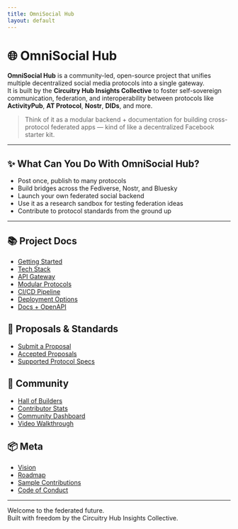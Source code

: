 ```yaml
---
title: OmniSocial Hub
layout: default
---
```


# 🌐 OmniSocial Hub

**OmniSocial Hub** is a community-led, open-source project that unifies multiple decentralized social media protocols into a single gateway.  
It is built by the **Circuitry Hub Insights Collective** to foster self-sovereign communication, federation, and interoperability between protocols like **ActivityPub**, **AT Protocol**, **Nostr**, **DIDs**, and more.

> Think of it as a modular backend + documentation for building cross-protocol federated apps — kind of like a decentralized Facebook starter kit.

---

## ✨ What Can You Do With OmniSocial Hub?

- Post once, publish to many protocols
- Build bridges across the Fediverse, Nostr, and Bluesky
- Launch your own federated social backend
- Use it as a research sandbox for testing federation ideas
- Contribute to protocol standards from the ground up

---

## 📚 Project Docs

- [Getting Started](./getting-started.html)
- [Tech Stack](./tech-stack.html)
- [API Gateway](./api-gateway.html)
- [Modular Protocols](./protocol-support.html)
- [CI/CD Pipeline](./github-actions-ci-cd.html)
- [Deployment Options](./deployment-options.html)
- [Docs + OpenAPI](./github-pages-and-openapi.html)

## 🧩 Proposals & Standards

- [Submit a Proposal](./proposals.html)
- [Accepted Proposals](./proposals-accepted.html)
- [Supported Protocol Specs](./protocols.html)

## 🤝 Community

- [Hall of Builders](./hall-of-builders.html)
- [Contributor Stats](./auto-contributors.html)
- [Community Dashboard](./community.html)
- [Video Walkthrough](./video.html)

## 📦 Meta

- [Vision](../VISION.md)
- [Roadmap](../ROADMAP.md)
- [Sample Contributions](../SAMPLE-CONTRIBUTIONS.md)
- [Code of Conduct](../CODE_OF_CONDUCT.md)

---

Welcome to the federated future.  
Built with freedom by the Circuitry Hub Insights Collective.
